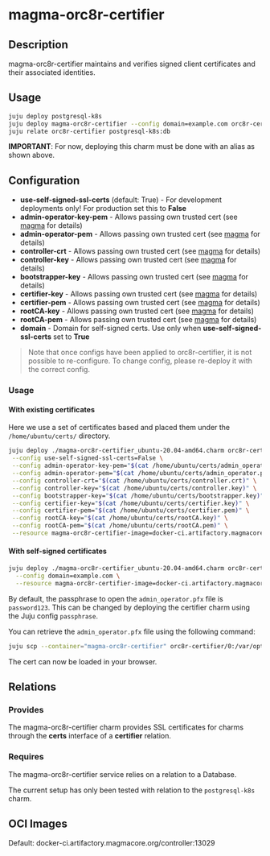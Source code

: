 # magma-orc8r-certifier

## Description
magma-orc8r-certifier maintains and verifies signed client certificates and their associated
identities.

## Usage

```bash
juju deploy postgresql-k8s
juju deploy magma-orc8r-certifier --config domain=example.com orc8r-certifier
juju relate orc8r-certifier postgresql-k8s:db
```

**IMPORTANT**: For now, deploying this charm must be done with an alias as shown above.


## Configuration
- **use-self-signed-ssl-certs** (default: True) - For development deployments only! For production set this to **False**
- **admin-operator-key-pem** - Allows passing own trusted cert (see [magma](https://www.magmacore.org/) for details)
- **admin-operator-pem** - Allows passing own trusted cert (see [magma](https://www.magmacore.org/) for details)
- **controller-crt** - Allows passing own trusted cert (see [magma](https://www.magmacore.org/) for details)
- **controller-key** - Allows passing own trusted cert (see [magma](https://www.magmacore.org/) for details)
- **bootstrapper-key** - Allows passing own trusted cert (see [magma](https://www.magmacore.org/) for details)
- **certifier-key** - Allows passing own trusted cert (see [magma](https://www.magmacore.org/) for details)
- **certifier-pem** - Allows passing own trusted cert (see [magma](https://www.magmacore.org/) for details)
- **rootCA-key** - Allows passing own trusted cert (see [magma](https://www.magmacore.org/) for details)
- **rootCA-pem** - Allows passing own trusted cert (see [magma](https://www.magmacore.org/) for details)
- **domain** - Domain for self-signed certs. Use only when **use-self-signed-ssl-certs** set to **True**

> Note that once configs have been applied to orc8r-certifier, it is not possible to re-configure.
> To change config, please re-deploy it with the correct config.

### Usage


#### With existing certificates
Here we use a set of certificates based and placed them under the `/home/ubuntu/certs/` directory.

```bash
juju deploy ./magma-orc8r-certifier_ubuntu-20.04-amd64.charm orc8r-certifier \
 --config use-self-signed-ssl-certs=False \
 --config admin-operator-key-pem="$(cat /home/ubuntu/certs/admin_operator.key.pem)" \
 --config admin-operator-pem="$(cat /home/ubuntu/certs/admin_operator.pem)" \
 --config controller-crt="$(cat /home/ubuntu/certs/controller.crt)" \
 --config controller-key="$(cat /home/ubuntu/certs/controller.key)" \
 --config bootstrapper-key="$(cat /home/ubuntu/certs/bootstrapper.key)" \
 --config certifier-key="$(cat /home/ubuntu/certs/certifier.key)" \
 --config certifier-pem="$(cat /home/ubuntu/certs/certifier.pem)" \
 --config rootCA-key="$(cat /home/ubuntu/certs/rootCA.key)" \
 --config rootCA-pem="$(cat /home/ubuntu/certs/rootCA.pem)" \
 --resource magma-orc8r-certifier-image=docker-ci.artifactory.magmacore.org/controller:13029
```

#### With self-signed certificates

```bash
juju deploy ./magma-orc8r-certifier_ubuntu-20.04-amd64.charm orc8r-certifier \
  --config domain=example.com \
  --resource magma-orc8r-certifier-image=docker-ci.artifactory.magmacore.org/controller:13029
```

By default, the passphrase to open the `admin_operator.pfx` file is `password123`. This can be 
changed by deploying the certifier charm using the Juju config `passphrase`.

You can retrieve the `admin_operator.pfx` file using the following command:

```bash
juju scp --container="magma-orc8r-certifier" orc8r-certifier/0:/var/opt/magma/certs/..data/admin_operator.pfx admin_operator.pfx
```

The cert can now be loaded in your browser.

## Relations

### Provides

The magma-orc8r-certifier charm provides SSL certificates for charms through the **certs** 
interface of a **certifier** relation.

### Requires
The magma-orc8r-certifier service relies on a relation to a Database. 

The current setup has only been tested with relation to the `postgresql-k8s` charm.

## OCI Images

Default: docker-ci.artifactory.magmacore.org/controller:13029
